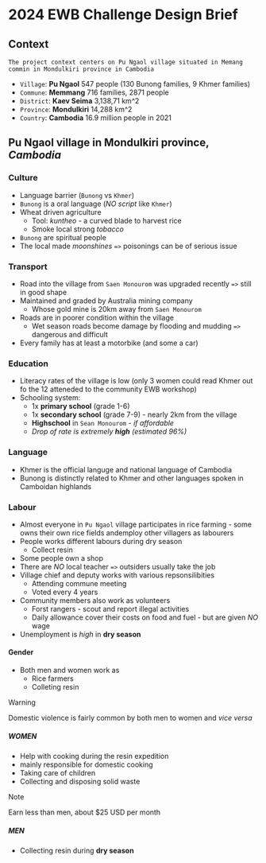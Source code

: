 # 2024 EWB Challenge Design Brief

## Context

`The project context centers on Pu Ngaol village situated in Memang commin in Mondulkiri province in Cambodia`

* `Village`: __Pu Ngaol__ 547 people (130 Bunong families, 9 Khmer families)
* `Commune`: __Memmang__ 716 families, 2871 people
* `District`: __Kaev Seima__ 3,138,71 km^2
* `Province`: __Mondulkiri__ 14,288 km^2
* `Country`: __Cambodia__ 16.9 million people in 2021

## Pu Ngaol village in Mondulkiri province, _Cambodia_

### Culture

* Language barrier (`Bunong` vs `Khmer`)
 * `Bunong` is a oral language (_NO script_ like `Khmer`) 
* Wheat driven agriculture
  * Tool: _kuntheo_ - a curved blade to harvest rice
  * Smoke local strong _tobacco_
* `Bunong` are spiritual people
* The local made _moonshines_ `=>` poisonings can be of serious issue

### Transport

* Road into the village from `Saen Monourom` was upgraded recently `=>` still in good shape
* Maintained and graded by Australia mining company
  * Whose gold mine is 20km away from `Saen Monourom`
* Roads are in poorer condition within the village
  * Wet season roads become damage by flooding and mudding `=>` dangerous and difficult
* Every family has at least a motorbike (and some a car)

### Education

* Literacy rates of the village is low (only 3 women could read Khmer out fo the 12 atteneded to the community EWB workshop)
* Schooling system:
  * 1x __primary school__ (grade 1-6)
  * 1x __secondary school__ (grade 7-9) - nearly 2km from the village
  * __Highschool__ in `Sean Monourom` - _if affordable_
  * _Drop of rate is extremely __high__ (estimated 96%)_ 

### Language

* Khmer is the official languge and national language of Cambodia
* Bunong is distinctly related to Khmer and other languages spoken in Camboidan highlands

### Labour

* Almost everyone in `Pu Ngaol` village participates in rice farming - some owns their own rice fields andemploy other villagers as labourers
* People works different labours during dry season
  * Collect resin
* Some people own a shop
* There are _NO_ local teacher `=>` outsiders usually take the job
* Village chief and deputy works with various repsonsilibities 
  * Attending commune meeting
  * Voted every 4 years
* Community members also work as volunteers 
  * Forst rangers - scout and report illegal activities
  * Daily allowance cover their costs on food and fuel - but are given _NO_ wage
* Unemployment is _high_ in __dry season__

#### Gender

* Both men and women work as 
  * Rice farmers
  * Colleting resin

> [!WARNING]
> Domestic violence is fairly common by both men to women and _vice versa_

##### WOMEN

* Help with cooking during the resin expedition
* mainly responsible for domestic cooking
* Taking care of children
* Collecting and disposing solid waste

> [!NOTE]
> Earn less than men, about $25 USD per month

##### MEN

* Collecting resin during __dry season__


